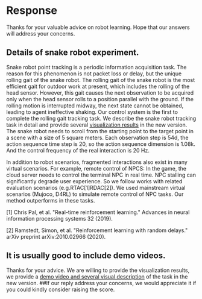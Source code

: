 # Response
Thanks for your valuable advice on robot learning. Hope that our answers will address your concerns. 
## Details of snake robot experiment.
Snake robot point tracking is a periodic information acquisition task. The reason for this phenomenon is not packet loss or delay, but the unique rolling gait of the snake robot. The rolling gait of the snake robot is the most efficient gait for outdoor work at present, which includes the rolling of the head sensor. However, this gait causes the next observation to be acquired only when the head sensor rolls to a position parallel with the ground. If the rolling motion is interrupted midway, the next state cannot be obtained, leading to agent ineffective shaking.  Our control system is the first to complete the rolling gait tracking task. We describe the snake robot tracking task in detail and provide several [visualization results](https://anonymous.4open.science/r/ICLR2024-C0F6/) in the new version. The snake robot needs to scroll from the starting point to the target point in a scene with a size of 5 square meters. Each observation step is 54d, the action sequence time step is 20, so the action sequence dimension is 1.08k. And the control frequency of the real interaction is 20 Hz.

In addition to robot scenarios, fragmented interactions also exist in many virtual scenarios. For example, remote control of NPCS: In the game, the cloud server needs to control the terminal NPC in real time. NPC stalling can significantly degrade user experience. So we follow works with related evaluation scenarios (e.g.RTAC[1]RDAC[2]). We used mainstream virtual scenarios (Mujoco, D4RL) to simulate remote control of NPC tasks. Our method outperforms in these tasks.

[1] Chris Pal, et al. "Real-time reinforcement learning." Advances in neural information processing systems 32 (2019).

[2] Ramstedt, Simon, et al. "Reinforcement learning with random delays." arXiv preprint arXiv:2010.02966 (2020).
## It is usually good to include demo videos.
Thanks for your advice. We are willing to provide the visualization results, we provide a [demo video and several visual description](https://anonymous.4open.science/r/ICLR2024-C0F6/) of the task in the new version. 
##If our reply address your concerns, we would appreciate it if you could kindly consider raising the score.
